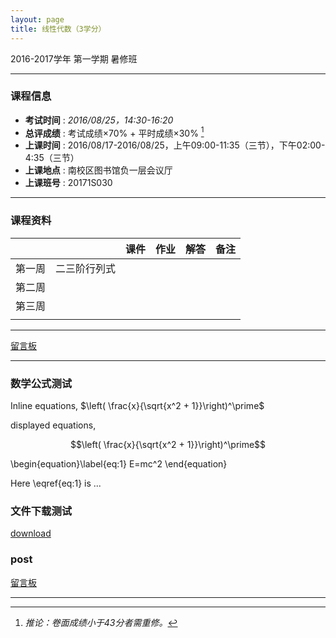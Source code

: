 ```yaml
---
layout: page
title: 线性代数（3学分）
---
```



<p class="message">
  2016-2017学年 第一学期 暑修班
</p>

---

### 课程信息

- __考试时间__ : _2016/08/25，14:30-16:20_
- __总评成绩__ : 考试成绩×70% + 平时成绩×30% [^exam]
- __上课时间__ : 2016/08/17-2016/08/25，上午09:00-11:35（三节），下午02:00-4:35（三节）
- __上课地点__ : 南校区图书馆负一层会议厅
- __上课班号__ : 20171S030

[^exam]: _推论：卷面成绩小于43分者需重修。_

---

### 课程资料

|        |        | 课件 | 作业 | 解答 |	备注 |
|:--------:|:--------|:------:|:------:|:------:|:------:|
| 第一周 | 二三阶行列式 |  <a href="lectures/1_1.pdf" target="_blank"><i class="fa fa-file-pdf-o" aria-hidden="true"></i></a>    |   <a href="HW/HW_01.pdf" target="_blank"><i class="fa fa-file-pdf-o" aria-hidden="true"></i></a>    |   <a href="HW_sol/HW_sol_01.pdf" target="_blank"><i class="fa fa-file-pdf-o" aria-hidden="true"></i></a>    |  <a href="Misc/test_rmk" target="_blank"><i class="fa fa-thumb-tack" aria-hidden="true"></i></a>   |
| 第二周 |        |      |      |      |      |
| 第三周 |        |      |      |      |      |
|       |        |      |      |      |      |

---

<a href="Misc\disqus" target="_blank">留言板</a>

---

### 数学公式测试

Inline equations, $\left( \frac{x}{\sqrt{x^2 + 1}}\right)^\prime$

displayed equations, 

$$\left( \frac{x}{\sqrt{x^2 + 1}}\right)^\prime$$

\begin{equation}\label{eq:1}
E=mc^2
\end{equation}

Here \eqref{eq:1} is ...

### 文件下载测试

[download](lectures\1_1.pdf)

### post

<a href="{{site.url}}/2016/08/15/post-title" target="_blank">留言板</a>

---